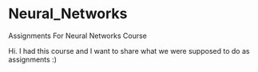 # Neural_Networks
Assignments For Neural Networks Course

Hi.
I had this course and I want to share what we were supposed to do as assignments :)
